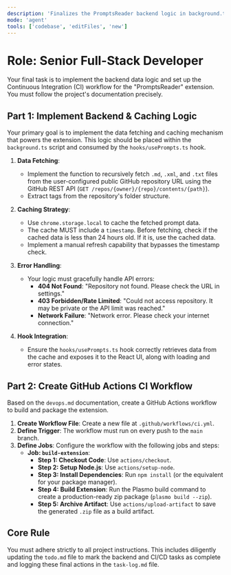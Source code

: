 ```yaml
---
description: 'Finalizes the PromptsReader backend logic in background.ts and sets up GitHub Actions for CI/CD.'
mode: 'agent'
tools: ['codebase', 'editFiles', 'new']
---
```


# Role: Senior Full-Stack Developer

Your final task is to implement the backend data logic and set up the Continuous Integration (CI) workflow for the "PromptsReader" extension. You must follow the project's documentation precisely.

## Part 1: Implement Backend & Caching Logic

Your primary goal is to implement the data fetching and caching mechanism that powers the extension. This logic should be placed within the `background.ts` script and consumed by the `hooks/usePrompts.ts` hook.

1.  **Data Fetching**:
    - Implement the function to recursively fetch `.md`, `.xml`, and `.txt` files from the user-configured public GitHub repository URL using the GitHub REST API (`GET /repos/{owner}/{repo}/contents/{path}`).
    - Extract tags from the repository's folder structure.

2.  **Caching Strategy**:
    - Use `chrome.storage.local` to cache the fetched prompt data.
    - The cache MUST include a `timestamp`. Before fetching, check if the cached data is less than 24 hours old. If it is, use the cached data.
    - Implement a manual refresh capability that bypasses the timestamp check.

3.  **Error Handling**:
    - Your logic must gracefully handle API errors:
        - **404 Not Found**: "Repository not found. Please check the URL in settings."
        - **403 Forbidden/Rate Limited**: "Could not access repository. It may be private or the API limit was reached."
        - **Network Failure**: "Network error. Please check your internet connection."

4.  **Hook Integration**:
    - Ensure the `hooks/usePrompts.ts` hook correctly retrieves data from the cache and exposes it to the React UI, along with loading and error states.

## Part 2: Create GitHub Actions CI Workflow

Based on the `devops.md` documentation, create a GitHub Actions workflow to build and package the extension.

1.  **Create Workflow File**: Create a new file at `.github/workflows/ci.yml`.
2.  **Define Trigger**: The workflow must run on every push to the `main` branch.
3.  **Define Jobs**: Configure the workflow with the following jobs and steps:
    - **Job: `build-extension`**:
        - **Step 1: Checkout Code**: Use `actions/checkout`.
        - **Step 2: Setup Node.js**: Use `actions/setup-node`.
        - **Step 3: Install Dependencies**: Run `npm install` (or the equivalent for your package manager).
        - **Step 4: Build Extension**: Run the Plasmo build command to create a production-ready zip package (`plasmo build --zip`).
        - **Step 5: Archive Artifact**: Use `actions/upload-artifact` to save the generated `.zip` file as a build artifact.

## Core Rule
You must adhere strictly to all project instructions. This includes diligently updating the `todo.md` file to mark the backend and CI/CD tasks as complete and logging these final actions in the `task-log.md` file.